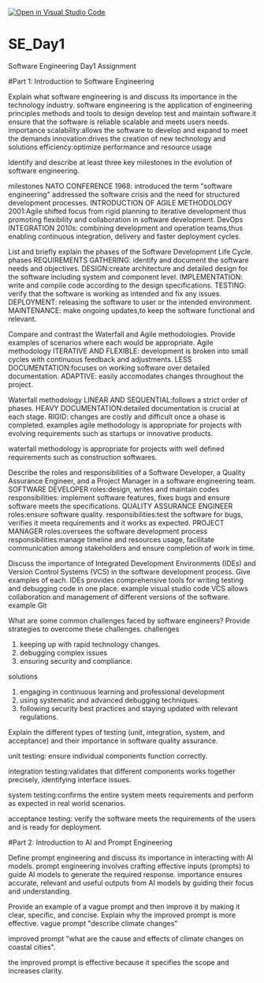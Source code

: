 [![Open in Visual Studio Code](https://classroom.github.com/assets/open-in-vscode-2e0aaae1b6195c2367325f4f02e2d04e9abb55f0b24a779b69b11b9e10269abc.svg)](https://classroom.github.com/online_ide?assignment_repo_id=15570326&assignment_repo_type=AssignmentRepo)
# SE_Day1
Software Engineering Day1 Assignment

#Part 1: Introduction to Software Engineering

Explain what software engineering is and discuss its importance in the technology industry.
software engineering is the application of engineering principles methods and tools to design develop test and maintain software.it ensure that the software is reliable scalable and meets users needs.
importance 
scalability:allows the software to develop and expand to meet the demands
innovation:drives the creation of new technology and solutions 
efficiency:optimize performance and resource usage

Identify and describe at least three key milestones in the evolution of software engineering.

milestones 
NATO CONFERENCE 1968: introduced the term "software engineering" addressed the software crisis and the need for structured development processes.
INTRODUCTION OF AGILE METHODOLOGY 2001:Agile shifted focus from rigid planning to iterative development thus promoting flexibility and collaboration in software development.
DevOps INTEGRATION 2010s: combining development and operation teams,thus enabling continuous integration, delivery and faster deployment cycles.

List and briefly explain the phases of the Software Development Life Cycle.
phases
REQUIREMENTS GATHERING: identify and document the software needs and objectives.
DESIGN:create architecture and detailed design for the software including system and component level.
IMPLEMENTATION: write and compile code according to the design specifications.
TESTING: verify that the software is working as intended and fix any issues.
DEPLOYMENT: releasing the software to user or the intended environment.
MAINTENANCE: make ongoing updates,to keep the software functional and relevant.

Compare and contrast the Waterfall and Agile methodologies. Provide examples of scenarios where each would be appropriate.
Agile methodology 
ITERATIVE AND FLEXIBLE: development is broken into small cycles with continuous feedback and adjustments.
LESS DOCUMENTATION:focuses on working software over detailed documentation.
ADAPTIVE: easily accomodates changes throughout the project.

Waterfall methodology
LINEAR AND SEQUENTIAL:follows a strict order of phases.
HEAVY DOCUMENTATION:detailed documentation is crucial at each stage.
RIGID: changes are costly and difficult once a ohase is completed.
examples 
agile methodology is appropriate for projects with evolving requirements such as startups or innovative products.

waterfall methodology is appropriate for projects with well defined requirements such as construction softwares.

Describe the roles and responsibilities of a Software Developer, a Quality Assurance Engineer, and a Project Manager in a software engineering team.
SOFTWARE DEVELOPER 
roles:design, writes and maintain codes
responsibilities: implement software features, fixes bugs and ensure software meets the specifications.
QUALITY ASSURANCE ENGINEER 
roles:ensure software quality.
responsibilities:test the software for bugs, verifies it meeta requirements and it works as expected.
PROJECT MANAGER
roles:oversees the software development process
responsibilities:manage timeline and resources usage, facilitate communication among stakeholders and ensure completion of work in time.

Discuss the importance of Integrated Development Environments (IDEs) and Version Control Systems (VCS) in the software development process. Give examples of each.
IDEs
provides comprehensive tools for writing testing and debugging code in one place.
example visual studio code
VCS
allows collaboration and management of different versions of the software.
example Git

What are some common challenges faced by software engineers? Provide strategies to overcome these challenges.
challenges 
1) keeping up with rapid technology changes.
2) debugging complex issues
3) ensuring security and compliance.

solutions
1) engaging in continuous learning and professional development
2) using systematic and advanced debugging techniques.
3) following security best practices and staying updated with relevant regulations.

Explain the different types of testing (unit, integration, system, and acceptance) and their importance in software quality assurance.

unit testing: ensure individual components function correctly.

integration testing:validates that different components works together precisely, identifying interface issues.

system testing:confirms the entire system meets requirements and perform as expected in real world scenarios.

acceptance testing: verify the software meets the requirements of the users and is ready for deployment.

#Part 2: Introduction to AI and Prompt Engineering


Define prompt engineering and discuss its importance in interacting with AI models.
prompt engineering 
involves crafting effective inputs (prompts) to guide AI models to generate the required response.
importance 
ensures accurate, relevant and useful outputs from AI models by guiding their focus and understanding.

Provide an example of a vague prompt and then improve it by making it clear, specific, and concise. Explain why the improved prompt is more effective.
vague prompt 
"describe climate changes"

improved prompt 
"what are the cause and effects of climate changes on coastal cities".

the improved prompt is effective because it specifies the scope and increases clarity.
